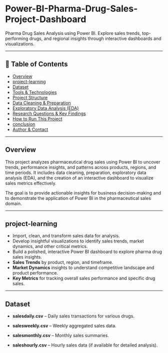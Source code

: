 # Power-BI-Pharma-Drug-Sales-Project-Dashboard

Pharma Drug Sales Analysis using Power BI. Explore sales trends, top-performing drugs, and regional insights through interactive dashboards and visualizations.

---

## 📌 Table of Contents
- <a href="#overview">Overview</a>
- <a href="#project-learning">project-learning</a>
- <a href="#dataset">Dataset</a>
- <a href="#tools--technologies">Tools & Technologies</a>
- <a href="#project-structure">Project Structure</a>
- <a href="#data-cleaning--preparation">Data Cleaning & Preparation</a>
- <a href="#exploratory-data-analysis-eda">Exploratory Data Analysis (EDA)</a>
- <a href="#research-questions--key-findings">Research Questions & Key Findings</a>
- <a href="#how-to-run-this-project">How to Run This Project</a>
- <a href="#conclusion">conclusion</a>
- <a href="#author--contact">Author & Contact</a>

---
<h2><a class="anchor" id="overview"></a>Overview</h2>

This project analyzes pharmaceutical drug sales using Power BI to uncover trends, performance insights, and patterns across products, regions, and time periods. It includes data cleaning, preparation, exploratory data analysis (EDA), and the creation of an interactive dashboard to visualize sales metrics effectively.

The goal is to provide actionable insights for business decision-making and to demonstrate the application of Power BI in the pharmaceutical sales domain.

---
<h2><a class="anchor" id="project-learning"></a>project-learning</h2>

- Import, clean, and transform sales data for analysis.
- Develop insightful visualizations to identify sales trends, market dynamics, and other critical metrics.
- Build a polished, interactive Power BI dashboard to explore pharma drug sales insights.
- **Sales Trends** by product, region, and timeframe.
- **Market Dynamics** insights to understand competitive landscape and product performance.
- **Key Metrics** for tracking overall sales performance and specific drug sales.

---
<h2><a class="anchor" id="dataset"></a>Dataset</h2>

- **salesdaily.csv** – Daily sales transactions for various drugs.

- **salesweekly.csv** – Weekly aggregated sales data.

- **salesmonthly.csv** – Monthly sales summaries.

- **saleshourly.csv** – Hourly sales data (if available for detailed analysis).
